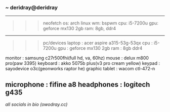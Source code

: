 ### ~ deridray@deridray
------------------------------------------------------------------------------------------
>>> neofetch
os: arch linux
wm: bspwm
cpu: i5-7200u
gpu: geforce mx130 2gb
ram: 8gb, ddr4
------------------------------------------------------------------------------------------
>>> pc/devices
laptop : acer aspire a315-53g-53qx
cpu : i5-7200u
gpu : geforce mx130 2gb
ram : 8gb ddr4

monitor : samsung c27r500fhi(full hd, va, 60hz)
mouse : delux m800 pro(paw 3395)
keyboard : akko 5075b plus(v3 pro cream yellow)
keypad : sayodevice o3c(geonworks raptor he)
graphic tablet : wacom ctl-472-n

microphone : fifine a8
headphones : logitech g435
------------------------------------------------------------------------------------------
*all socials in bio (owodray.cc)*
